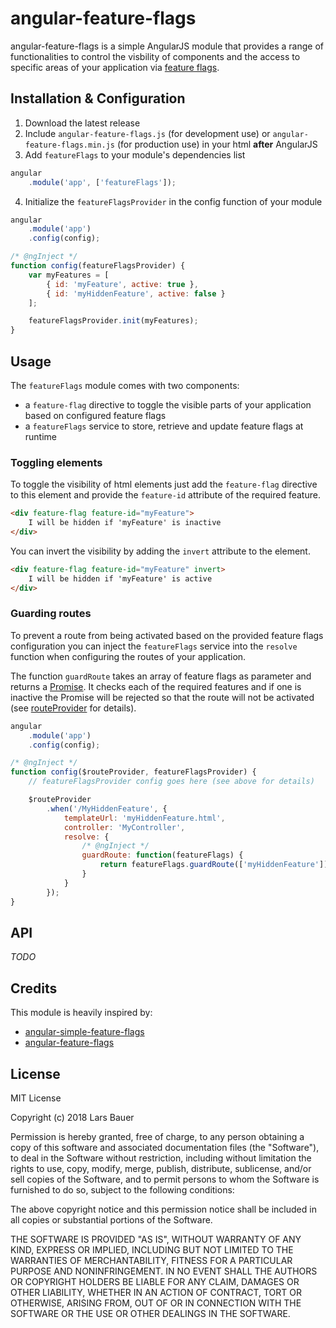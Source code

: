 # angular-feature-flags
angular-feature-flags is a simple AngularJS module that provides a range of functionalities to control the visbility of components and the access to specific areas of your application via [feature flags](https://en.wikipedia.org/wiki/Feature_toggle).
## Installation & Configuration
1. Download the latest release
2. Include `angular-feature-flags.js` (for development use) or `angular-feature-flags.min.js` (for production use) in your html __after__ AngularJS
3. Add `featureFlags` to your module's dependencies list
```javascript
angular
    .module('app', ['featureFlags']);
```
4. Initialize the `featureFlagsProvider` in the config function of your module
```javascript
angular
    .module('app')
    .config(config);

/* @ngInject */
function config(featureFlagsProvider) {
    var myFeatures = [
        { id: 'myFeature', active: true },
        { id: 'myHiddenFeature', active: false }
    ];

    featureFlagsProvider.init(myFeatures);
}
```
## Usage
The `featureFlags` module comes with two components:
* a `feature-flag` directive to toggle the visible parts of your application based on configured feature flags
* a `featureFlags` service to store, retrieve and update feature flags at runtime
### Toggling elements
To toggle the visibility of html elements just add the `feature-flag` directive to this element and provide the `feature-id` attribute of the required feature.
```html
<div feature-flag feature-id="myFeature">
    I will be hidden if 'myFeature' is inactive
</div>
```
You can invert the visibility by adding the `invert` attribute to the element.
```html
<div feature-flag feature-id="myFeature" invert>
    I will be hidden if 'myFeature' is active
</div>
```
### Guarding routes
To prevent a route from being activated based on the provided feature flags configuration you can inject the `featureFlags` service into the `resolve` function when configuring the routes of your application.

The function `guardRoute` takes an array of feature flags as parameter and returns a [Promise](https://docs.angularjs.org/api/ng/service/$q). It checks each of the required features and if one is inactive the Promise will be rejected so that the route will not be activated (see [routeProvider](https://docs.angularjs.org/api/ngRoute/provider/$routeProvider) for details).
```javascript
angular
    .module('app')
    .config(config);

/* @ngInject */
function config($routeProvider, featureFlagsProvider) {
    // featureFlagsProvider config goes here (see above for details)

    $routeProvider
        .when('/MyHiddenFeature', {
            templateUrl: 'myHiddenFeature.html',
            controller: 'MyController',
            resolve: {
                /* @ngInject */
                guardRoute: function(featureFlags) {
                    return featureFlags.guardRoute(['myHiddenFeature']);
                }
            }
        });
}
```
## API
_TODO_
## Credits
This module is heavily inspired by:
* [angular-simple-feature-flags](https://github.com/costacruise/angular-simple-feature-flags)
* [angular-feature-flags](https://github.com/michaeltaranto/angular-feature-flags)
## License
MIT License

Copyright (c) 2018 Lars Bauer

Permission is hereby granted, free of charge, to any person obtaining a copy
of this software and associated documentation files (the "Software"), to deal
in the Software without restriction, including without limitation the rights
to use, copy, modify, merge, publish, distribute, sublicense, and/or sell
copies of the Software, and to permit persons to whom the Software is
furnished to do so, subject to the following conditions:

The above copyright notice and this permission notice shall be included in all
copies or substantial portions of the Software.

THE SOFTWARE IS PROVIDED "AS IS", WITHOUT WARRANTY OF ANY KIND, EXPRESS OR
IMPLIED, INCLUDING BUT NOT LIMITED TO THE WARRANTIES OF MERCHANTABILITY,
FITNESS FOR A PARTICULAR PURPOSE AND NONINFRINGEMENT. IN NO EVENT SHALL THE
AUTHORS OR COPYRIGHT HOLDERS BE LIABLE FOR ANY CLAIM, DAMAGES OR OTHER
LIABILITY, WHETHER IN AN ACTION OF CONTRACT, TORT OR OTHERWISE, ARISING FROM,
OUT OF OR IN CONNECTION WITH THE SOFTWARE OR THE USE OR OTHER DEALINGS IN THE
SOFTWARE.
